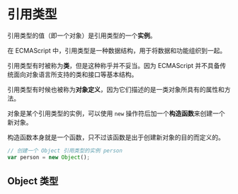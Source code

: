 # 引用类型

引用类型的值（即一个对象）是引用类型的一个**实例**。

在 ECMAScript 中，引用类型是一种数据结构，用于将数据和功能组织到一起。

引用类型有时被称为**类**，但是这种称乎并不妥当。因为 ECMAScript 并不具备传统面向对象语言所支持的类和接口等基本结构。

引用类型有时候也被称为**对象定义**，因为它们描述的是一类对象所具有的属性和方法。

对象是某个引用类型的实例，可以使用 `new` 操作符后加一个**构造函数**来创建一个新对象。

构造函数本身就是一个函数，只不过该函数是出于创建新对象的目的而定义的。

```js
// 创建一个 Object 引用类型的实例 person
var person = new Object();
```

## Object 类型

